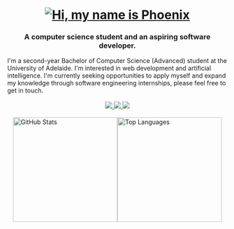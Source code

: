 <h1 align="center">
   <a href="https://git.io/typing-svg"><img src="https://readme-typing-svg.demolab.com?font=Roboto&size=36&pause=1000&color=000000FF&center=true&vCenter=true&random=false&width=435&lines=Hi+%F0%9F%91%8B;My+name+is+Phoenix" alt="Hi, my name is Phoenix" /></a> 
</h1>
<h3 align="center">A computer science student and an aspiring software developer.</h3>
I'm a second-year Bachelor of Computer Science (Advanced) student at the University of Adelaide. I'm interested in web development and artificial intelligence. I'm currently seeking opportunities to apply myself and expand my knowledge through software engineering internships, please feel free to get in touch.

<br/>
<br/>
 
<div align="center"> 
  <a href="mailto:phoenixpereira@outlook.com.au">
    <img src="https://img.shields.io/badge/Email-D14836?style=for-the-badge&logo=gmail&logoColor=white" />
  </a>
  <a href="https://www.linkedin.com/in/phoenixpereira/" target="_blank">
    <img src="https://img.shields.io/badge/LinkedIn-0077B5?style=for-the-badge&logo=linkedin&logoColor=white" target="_blank" />
  </a>
  <a href="https://phoenixpereira.me/" target="_blank">
    <img src="https://img.shields.io/badge/Portfolio-4CAF50?style=for-the-badge&logo=About.me&logoColor=white" />
  </a>
</div>


<br/>

<div style="display: flex; justify-content: center; align-items: center;">
  <img src="https://github-readme-stats.vercel.app/api?username=phoenixpereira&show_icons=true&theme=holi" alt="GitHub Stats" style="height: 239px;">
  <img src="https://github-readme-stats.vercel.app/api/top-langs/?username=phoenixpereira&layout=compact&theme=holi" alt="Top Languages" style="height: 239px;">
</div>

